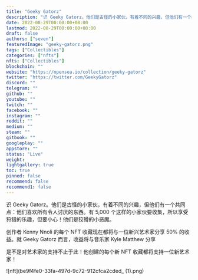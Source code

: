 ```yaml
---
title: "Geeky Gatorz"
description: "识 Geeky Gatorz。他们是古怪的小家伙，有着不同的兴趣，但他们有一个共同点：他们喜欢所有令人讨厌的东西。有 5,000 个这样的小家伙要收集，所以享受狩猎的乐趣，但要小心！他们是狡猾的小恶魔。"
date: 2022-08-29T00:00:00+08:00
lastmod: 2022-08-29T00:00:00+08:00
draft: false
authors: ["seven"]
featuredImage: "geeky-gatorz.png"
tags: ["Collectibles"]
categories: ["nfts"]
nfts: ["Collectibles"]
blockchain: ""
website: "https://opensea.io/collection/geeky-gatorz"
twitter: "https://twitter.com/GeekyGatorz"
discord: ""
telegram: ""
github: ""
youtube: ""
twitch: ""
facebook: ""
instagram: ""
reddit: ""
medium: ""
steam: ""
gitbook: ""
googleplay: ""
appstore: ""
status: "Live"
weight: 
lightgallery: true
toc: true
pinned: false
recommend: false
recommend1: false
---
```

识 Geeky Gatorz。他们是古怪的小家伙，有着不同的兴趣，但他们有一个共同点：他们喜欢所有令人讨厌的东西。有 5,000 个这样的小家伙要收集，所以享受狩猎的乐趣，但要小心！他们是狡猾的小恶魔。

创作者 Kenny Nnoli 的每个 NFT 收藏现在都将与一位新兴艺术家分享 50% 的收益。就 Geeky Gatorz 而言，收益将与音乐家 Kyle Matthew 分享

是不是对艺术家的支持不止于此！他创建的每个新 NFT 收藏都将支持一位新艺术家！

![nft](be9f4fe0-33fa-497d-9c72-912cfca2cded_ (1).png)